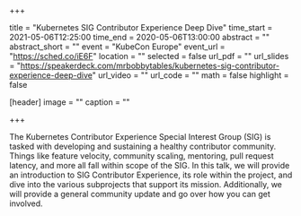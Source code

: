 +++

title = "Kubernetes SIG Contributor Experience Deep Dive"
time_start = 2021-05-06T12:25:00
time_end = 2020-05-06T13:00:00
abstract = ""
abstract_short = ""
event = "KubeCon Europe"
event_url = "https://sched.co/iE6F"
location = ""
selected = false
url_pdf = ""
url_slides = "https://speakerdeck.com/mrbobbytables/kubernetes-sig-contributor-experience-deep-dive"
url_video = ""
url_code = ""
math = false
highlight = false

[header]
image = ""
caption = ""

+++

The Kubernetes Contributor Experience Special Interest Group (SIG) is tasked with developing and
sustaining a healthy contributor community. Things like feature velocity, community scaling,
mentoring, pull request latency, and more all fall within scope of the SIG. In this talk, we will
provide an introduction to SIG Contributor Experience, its role within the project, and dive into
the various subprojects that support its mission. Additionally, we will provide a general community
update and go over how you can get involved.
